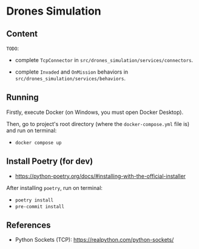 # Drones Simulation

## Content

`TODO`:

- complete `TcpConnector` in `src/drones_simulation/services/connectors`.

- complete `Invaded` and `OnMission` behaviors in `src/drones_simulation/services/behaviors`.

## Running

Firstly, execute Docker (on Windows, you must open Docker Desktop).

Then, go to project's root directory (where the `docker-compose.yml` file is) and run on terminal:

- `docker compose up`

## Install Poetry (for dev)

- https://python-poetry.org/docs/#installing-with-the-official-installer

After installing `poetry`, run on terminal:

- `poetry install`
- `pre-commit install`

## References

- Python Sockets (TCP): https://realpython.com/python-sockets/
